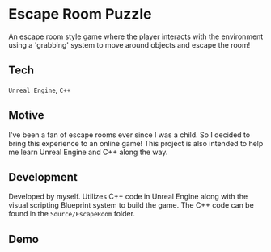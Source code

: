 # Escape Room Puzzle

An escape room style game where the player interacts with the environment using a 'grabbing' system to move around objects and escape the room!

## Tech

`Unreal Engine`, `C++`

## Motive

I've been a fan of escape rooms ever since I was a child. So I decided to bring this experience to an online game! This project is also intended to help me learn Unreal Engine and C++ along the way.

## Development 

Developed by myself. Utilizes C++ code in Unreal Engine along with the visual scripting Blueprint system to build the game. The C++ code can be found in the `Source/EscapeRoom` folder.

## Demo

